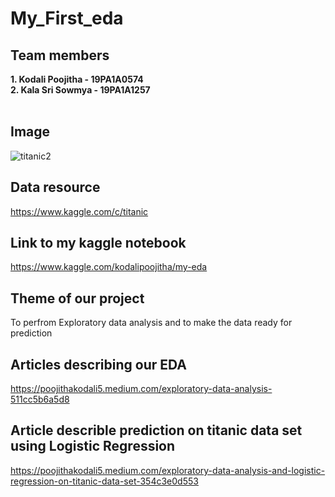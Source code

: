 # My_First_eda
## Team members
 **1. Kodali Poojitha - 19PA1A0574**\
 **2. Kala Sri Sowmya    - 19PA1A1257**
 <br></br>
## Image
![titanic2](https://user-images.githubusercontent.com/72956653/118685578-da8bee80-b820-11eb-9b6d-336611e4e18c.jpg)
## Data resource
https://www.kaggle.com/c/titanic
## Link to my kaggle notebook
https://www.kaggle.com/kodalipoojitha/my-eda
## Theme of our project

To perfrom Exploratory data analysis and to make the data ready for prediction
## Articles describing our EDA
https://poojithakodali5.medium.com/exploratory-data-analysis-511cc5b6a5d8
## Article describle prediction on titanic data set using Logistic Regression
https://poojithakodali5.medium.com/exploratory-data-analysis-and-logistic-regression-on-titanic-data-set-354c3e0d553
